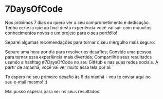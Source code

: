 # 7DaysOfCode
 
Nos próximos 7 dias eu quero ver o seu comprometimento e dedicação. Tenho certeza que ao final desta experiência você vai sair com muuuitos conhecimentos novos e um projeto para o seu portfólio!

Separei algumas recomendações para tornar o seu mergulho mais seguro:

Separe uma hora por dia para resolver os desafios;
Convide uma pessoa para tornar essa experiência mais divertida;
Compartilhe seus resultados usando a hashtag #7DaysOfCode no seu GitHub e nas suas redes sociais.
A partir de amanhã, você vai ver muito essa tela por aí:

Te espero no seu primeiro desafio às 8 da manhã - vou te enviar aqui no seu e-mail mesmo! :)

Mal posso esperar para ver os seus resultados.
